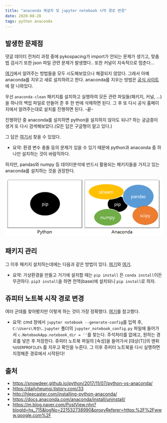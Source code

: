 ```yaml
---
title: "anaconda 재설치 및 jupyter notebook 시작 경로 변경"
date: 2020-08-28
tags: python anaconda
---
```


## 발생한 문제점
댓글 데이터 전처리 과정 중에 pykospacing가 import가 안되는 문제가 생기고, 맞춤법 검사기 또한 json 파일 관련 문제가 발생했다..
또한 커널이 지속적으로 멈춘다...

[여기](https://github.com/jupyter/notebook/issues/1892)에서 알려주는 방법들을 모두 시도해보았으나 해결되지 않았다. 그래서 아예 anaconda를 지우고 새로 설치하려고 한다. anaconda를 지우는 방법은 [공식 사이트](https://docs.anaconda.com/anaconda/install/uninstall/)에 잘 나와있다.

우선 `anaconda-clean` 패키지를 설치하고 실행하여 모든 관련 파일들(패키지, 커널, ...)을 하나의 백업 파일로 만들어 준 후 한 번에 삭제하면 된다. 그 후 또 다시 공식 홈페이지에서 알려주는대로 설치를 진행하면 된다. -끝-

진행하던 중 anaconda를 설치하면 python을 설치하지 않아도 되나? 하는 궁금증이 생겨 또 다시 검색해보았다.(모든 답은 구글형이 알고 있다.)

그 답은 [여기서](https://snowdeer.github.io/python/2017/11/07/python-vs-anaconda/) 찾을 수 있었다.

- 요약: 환경 변수 충돌 등의 문제가 있을 수 있기 때문에 python과 anaconda 중 하나만 설치하는 것이 바람직하다.

하지만, pandas와 numpy 등 데이터분석에 반드시 활용되는 패키지들을 가지고 있는 anaconda를 설치하는 것을 권장한다.

![python-and-anaconda](/assets/python-and-anaconda_5ccy9hdx7.PNG)

## 패키지 관리

그 이후 패키지 설치하는데에는 다음과 같은 방법이 있다. [여기](https://dailyheumsi.tistory.com/33)와 [여기](http://hleecaster.com/installing-python-anaconda/).

- 요약: 가상환경을 만들고 거기에 설치할 때는 `pip install` 든 `conda install`이든 무관하다. `pip3 install`을 하면 전역(base)에 설치되니 `pip install`로 하자.

## 쥬피터 노트북 시작 경로 변경

여러 군데를 찾아봤지만 이렇게 하는 것이 가장 정확했다. [여기](https://m.blog.naver.com/PostView.nhn?blogId=hs_715&logNo=221532738990&proxyReferer=https:%2F%2Fwww.google.com%2F)를 참고했다.

- 요약: cmd 창에서 `jupyter notebook --generate-config`를 입력 후, `C:\Users\계정\.jupyter` 폴더의 `jupyter_notebook_config.py` 파일에 들어가서 `c.NotebookApp.notebook_dir = ''`를 찾는다. 주석처리를 없애고, 원하는 경로를 넣은 후 저장한다. 쥬피터 노트북 파일의 [속성]을 들어가서 [대상(T)]의 맨뒤 `%USERPROFILE%` 를 지우고 확인을 누른다. 그 이후 쥬피터 노트북을 다시 실행하면 지정해준 경로에서 시작된다!


## 출처
- https://snowdeer.github.io/python/2017/11/07/python-vs-anaconda/
- https://dailyheumsi.tistory.com/33
- http://hleecaster.com/installing-python-anaconda/
- https://docs.anaconda.com/anaconda/install/uninstall/
- https://m.blog.naver.com/PostView.nhn?blogId=hs_715&logNo=221532738990&proxyReferer=https:%2F%2Fwww.google.com%2F
